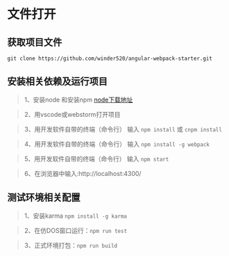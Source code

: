 # 文件打开

## 获取项目文件


`git clone https://github.com/winder520/angular-webpack-starter.git`


## 安装相关依赖及运行项目

> 1、安装node 和安装npm
[node下载地址](https://nodejs.org/en/)

> 2、用vscode或webstorm打开项目

> 3、用开发软件自带的终端（命令行） 输入
`npm install` 或 `cnpm install`

> 4、用开发软件自带的终端（命令行） 输入
`npm install -g webpack`

> 5、用开发软件自带的终端（命令行） 输入
`npm start`

> 6、在浏览器中输入:http://localhost:4300/

## 测试环境相关配置

> 1、安装karma `npm install -g karma`

> 2、在仿DOS窗口运行：`npm run test`

> 3、正式环境打包：`npm run build`

